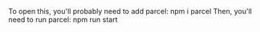 To open this, you'll probably need to add parcel: npm i parcel
Then, you'll need to run parcel: npm run start
